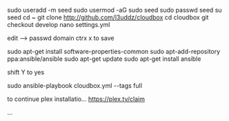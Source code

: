 sudo useradd -m seed
sudo usermod -aG sudo seed
sudo passwd seed
su seed
cd ~
git clone http://github.com/l3uddz/cloudbox
cd cloudbox
git checkout develop
nano settings.yml


edit --> 
passwd
domain
ctrx x to save



sudo apt-get install software-properties-common
sudo apt-add-repository ppa:ansible/ansible
sudo apt-get update
sudo apt-get install ansible

shift Y to yes


sudo ansible-playbook cloudbox.yml --tags full



to continue plex installatio...
https://plex.tv/claim

...

